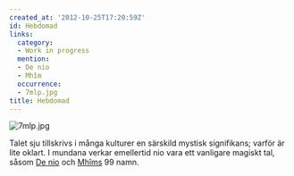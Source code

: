 ```yaml
---
created_at: '2012-10-25T17:20:59Z'
id: Hebdomad
links:
  category:
  - Work in progress
  mention:
  - De nio
  - Mhîm
  occurrence:
  - 7mlp.jpg
title: Hebdomad
---
```


![][1]

Talet sju tillskrivs i många kulturer en särskild mystisk signifikans; varför är lite oklart. I
mundana verkar emellertid nio vara ett vanligare magiskt tal, såsom [De nio] och [Mhîms] 99 namn.

  [1]: 7mlp.jpg "7mlp.jpg"
  [De nio]: De_nio
  [Mhîms]: Mhîm